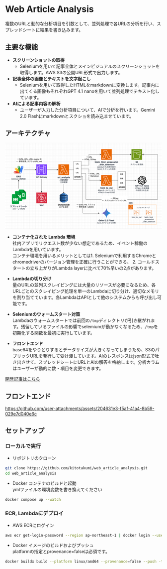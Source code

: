 # Web Article Analysis

複数のURLと動的な分析項目を引数として、並列処理で各URLの分析を行い、スプレッドシートに結果を書き込みます。

## 主要な機能
- **スクリーンショットの取得**
    - Seleniumを用いて記事全体とメインビジュアルのスクリーンショットを取得します。AWS S3の公開URL形式で出力します。
- **記事全体の画像とテキストを文字起こし**
    - Seleniumを用いて取得したHTMLをmarkdownに変換します。記事内に出てくる画像もそれぞれGPT 4.1 nanoを用いて並列処理でテキスト化しています。
- **AIによる記事内容の解析**
    - ユーザーが入力した分析項目について、AIで分析を行います。Gemini 2.0 Flashにmarkdownとスクショを読み込ませています。

## アーキテクチャ
<img
src="https://raw.githubusercontent.com/kitotakumi/web_article_analysis/main/web_article_analysis_architecture.png"
  alt="architecture"
  style="max-height:400px; width:auto; display:block;"
/>

- **コンテナ化された Lambda 環境**  
  社内アプリでリクエスト数が少ない想定であるため、イベント稼働のLambdaを用いています。  
  コンテナ環境を用いるメリットとしては1. Seleniumで利用するChromeとchromedriverのバージョン管理を正確に行うことができる、 2. コールドスタートの立ち上がりがLambda layerに比べて70%早いの2点があります。

 - **Lambdaの切り分け**  
   量のURLの並列スクレイピングには大量のリソースが必要になるため、各URLごとのスクレイピング処理を単一のLambdaに切り分け、適切なメモリを割り当てています。各LambdaはAPIとして他のシステムからも呼び出し可能です。

 - **Seleniumのウォームスタート対策**<br>
   Lambdaのウォームスタートでは前回の`/tmp`ディレクトリが引き継がれます。残留しているファイルの影響でselemiumが動かなくなるため、`/tmp`を初期化する関数を最初に実行しています。

- **フロントエンド**<br>
  base64をやりとりするとデータサイズが大きくなってしまうため、S3のパブリックURLを発行して受け渡しています。AIのレスポンスはjson形式で吐き出させて、スプレッドシートにURLとAIの解答を格納します。分析カラムはユーザーが動的に数・項目を変更できます。

[開発記事はこちら](https://qiita.com/takumi-kito/items/27f4dcceee1c89a4368c)

## フロントエンド
https://github.com/user-attachments/assets/204631e3-f5af-41a4-8b59-029e7d040e6c



## セットアップ
### ローカルで実行
- リポジトリのクローン

```bash
git clone https://github.com/kitotakumi/web_article_analysis.git
cd web_article_analysis
```

- Docker コンテナのビルドと起動<br>
  ymlファイルの環境変数を書き換えてください

```bash
docker compose up --watch
```

### ECR, Lambdaにデプロイ
- AWS ECRにログイン
```bash
aws ecr get-login-password --region ap-northeast-1 | docker login --username AWS --password-stdin your_account_id.dkr.ecr.your_region.amazonaws.com
```

- Docker イメージのビルドおよびプッシュ<br>
  platformの指定とprovenance=falseは必須です。
```bash
docker buildx build --platform linux/amd64 --provenance=false --push -t your_repository_url/competitor_analysis:latest .
```
